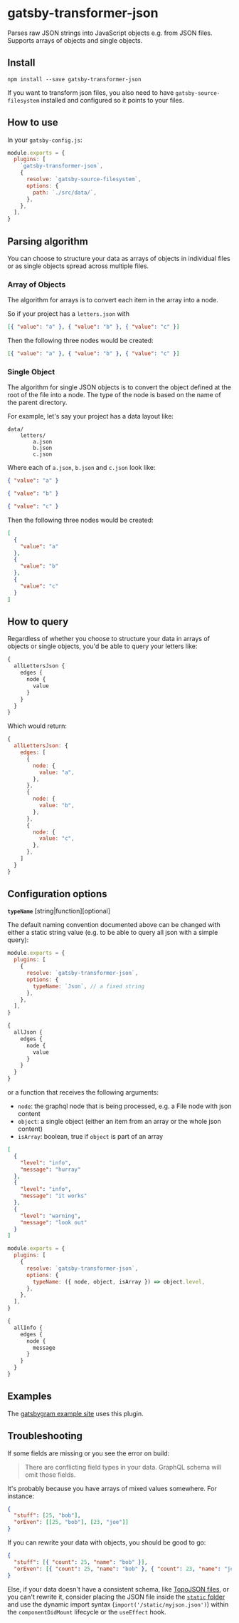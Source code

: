 # gatsby-transformer-json

Parses raw JSON strings into JavaScript objects e.g. from JSON files. Supports
arrays of objects and single objects.

## Install

`npm install --save gatsby-transformer-json`

If you want to transform json files, you also need to have `gatsby-source-filesystem` installed and configured so it
points to your files.

## How to use

In your `gatsby-config.js`:

```javascript
module.exports = {
  plugins: [
    `gatsby-transformer-json`,
    {
      resolve: `gatsby-source-filesystem`,
      options: {
        path: `./src/data/`,
      },
    },
  ],
}
```

## Parsing algorithm

You can choose to structure your data as arrays of objects in individual files
or as single objects spread across multiple files.

### Array of Objects

The algorithm for arrays is to convert each item in the array into a node.

So if your project has a `letters.json` with

```json
[{ "value": "a" }, { "value": "b" }, { "value": "c" }]
```

Then the following three nodes would be created:

```json
[{ "value": "a" }, { "value": "b" }, { "value": "c" }]
```

### Single Object

The algorithm for single JSON objects is to convert the object defined at the
root of the file into a node. The type of the node is based on the name of the
parent directory.

For example, let's say your project has a data layout like:

```text
data/
    letters/
        a.json
        b.json
        c.json
```

Where each of `a.json`, `b.json` and `c.json` look like:

```json
{ "value": "a" }
```

```json
{ "value": "b" }
```

```json
{ "value": "c" }
```

Then the following three nodes would be created:

```json
[
  {
    "value": "a"
  },
  {
    "value": "b"
  },
  {
    "value": "c"
  }
]
```

## How to query

Regardless of whether you choose to structure your data in arrays of objects or
single objects, you'd be able to query your letters like:

```graphql
{
  allLettersJson {
    edges {
      node {
        value
      }
    }
  }
}
```

Which would return:

```javascript
{
  allLettersJson: {
    edges: [
      {
        node: {
          value: "a",
        },
      },
      {
        node: {
          value: "b",
        },
      },
      {
        node: {
          value: "c",
        },
      },
    ]
  }
}
```

## Configuration options

**`typeName`** [string|function][optional]

The default naming convention documented above can be changed with
either a static string value (e.g. to be able to query all json with a
simple query):

```javascript
module.exports = {
  plugins: [
    {
      resolve: `gatsby-transformer-json`,
      options: {
        typeName: `Json`, // a fixed string
      },
    },
  ],
}
```

```graphql
{
  allJson {
    edges {
      node {
        value
      }
    }
  }
}
```

or a function that receives the following arguments:

- `node`: the graphql node that is being processed, e.g. a File node with
  json content
- `object`: a single object (either an item from an array or the whole json content)
- `isArray`: boolean, true if `object` is part of an array

```json
[
  {
    "level": "info",
    "message": "hurray"
  },
  {
    "level": "info",
    "message": "it works"
  },
  {
    "level": "warning",
    "message": "look out"
  }
]
```

```javascript
module.exports = {
  plugins: [
    {
      resolve: `gatsby-transformer-json`,
      options: {
        typeName: ({ node, object, isArray }) => object.level,
      },
    },
  ],
}
```

```graphql
{
  allInfo {
    edges {
      node {
        message
      }
    }
  }
}
```

## Examples

The [gatsbygram example site](https://github.com/gatsbyjs/gatsby/blob/master/examples/gatsbygram/gatsby-node.js) uses this plugin.

## Troubleshooting

If some fields are missing or you see the error on build:

> There are conflicting field types in your data. GraphQL schema will omit those fields.

It's probably because you have arrays of mixed values somewhere. For instance:

```json
{
  "stuff": [25, "bob"],
  "orEven": [[25, "bob"], [23, "joe"]]
}
```

If you can rewrite your data with objects, you should be good to go:

```json
{
  "stuff": [{ "count": 25, "name": "bob" }],
  "orEven": [{ "count": 25, "name": "bob" }, { "count": 23, "name": "joe" }]
}
```

Else, if your data doesn't have a consistent schema, like [TopoJSON files](https://en.wikipedia.org/wiki/GeoJSON#TopoJSON), or you can't rewrite it, consider placing the JSON file inside the [`static` folder](/docs/static-folder/#when-to-use-the-static-folder) and use the dynamic import syntax (`import('/static/myjson.json')`) within the `componentDidMount` lifecycle or the `useEffect` hook.
